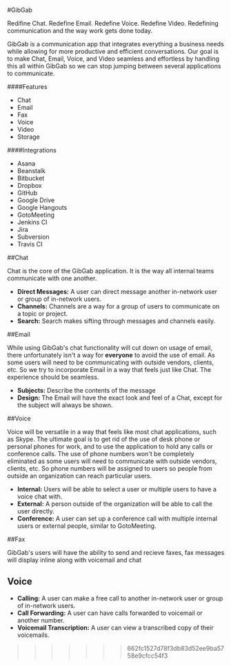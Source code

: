 #GibGab

Redifine Chat. Redefine Email. Redefine Voice. Redefine Video. Redefining communication and the way work gets done today.

GibGab is a communication app that integrates everything a business needs while allowing for more productive and efficient conversations. Our goal is to make Chat, Email, Voice, and Video seamless and effortless by handling this all within GibGab so we can stop jumping between several applications to communicate.

####Features

* Chat
* Email
* Fax
* Voice
* Video
* Storage

####Integrations

* Asana
* Beanstalk
* Bitbucket
* Dropbox
* GitHub
* Google Drive
* Google Hangouts
* GotoMeeting
* Jenkins CI
* Jira
* Subversion
* Travis CI

##Chat

Chat is the core of the GibGab application. It is the way all internal teams communicate with one another.

* **Direct Messages:** A user can direct message another in-network user or group of in-network users.
* **Channels:** Channels are a way for a group of users to communicate on a topic or project.
* **Search:** Search makes sifting through messages and channels easily.

##Email

While using GibGab's chat functionality will cut down on usage of email, there unfortunately isn't a way for **everyone** to avoid the use of email. As some users will need to be communicating with outside vendors, clients, etc. So we try to incorporate Email in a way that feels just like Chat. The experience should be seamless.

* **Subjects:** Describe the contents of the message
* **Design:** The Email will have the exact look and feel of a Chat, except for the subject will always be shown.

##Voice

Voice will be versatile in a way that feels like most chat applications, such as Skype. The ultimate goal is to get rid of the use of desk phone or personal phones for work, and to use the application to hold any calls or conference calls. The use of phone numbers won't be completely eliminated as some users will need to communicate with outside vendors, clients, etc. So phone numbers will be assigned to users so people from outside an organization can reach particular users.

* **Internal:** Users will be able to select a user or multiple users to have a voice chat with.
* **External:** A person outside of the organization will be able to call the user directly.
* **Conference:** A user can set up a conference call with multiple internal users or external people, similar to GotoMeeting.

##Fax

GibGab's users will have the ability to send and recieve faxes, fax messages will display inline along with voicemail and chat

## Voice

* **Calling:** A user can make a free call to another in-network user or group of in-network users.
* **Call Forwarding:** A user can have calls forwarded to voicemail or another number.
* **Voicemail Transcription:** A user can view a transcribed copy of their voicemails.
>>>>>>> 662fc1527d78f3db83d52ee9ba5758e9cfcc54f3
